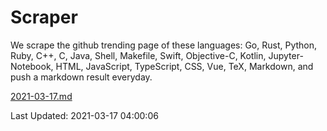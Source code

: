 # Scraper

We scrape the github trending page of these languages: Go, Rust, Python, Ruby, C++, C, Java, Shell, Makefile, Swift, Objective-C, Kotlin, Jupyter-Notebook, HTML, JavaScript, TypeScript, CSS, Vue, TeX, Markdown, and push a markdown result everyday.

[2021-03-17.md](https://github.com/yangwenmai/github-trending-backup/blob/master/2021-03-17.md)

Last Updated: 2021-03-17 04:00:06